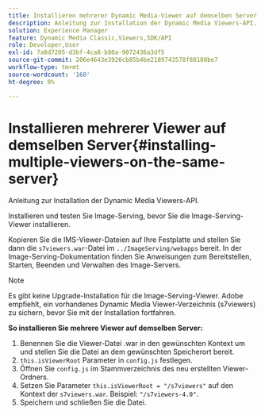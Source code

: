 ```yaml
---
title: Installieren mehrerer Dynamic Media-Viewer auf demselben Server
description: Anleitung zur Installation der Dynamic Media Viewers-API.
solution: Experience Manager
feature: Dynamic Media Classic,Viewers,SDK/API
role: Developer,User
exl-id: 7a8d7205-d3bf-4ca8-b80a-9072436a3df5
source-git-commit: 206e4643e3926cb85b4be2189743578f88180be7
workflow-type: tm+mt
source-wordcount: '160'
ht-degree: 0%

---
```


# Installieren mehrerer Viewer auf demselben Server{#installing-multiple-viewers-on-the-same-server}

<!-- Updated April 06, 2021 from https://wiki.corp.adobe.com/pages/viewpage.action?spaceKey=scene7qa&title=s7Viewers%2C+S7SDK%2C+S7OnDemand+Release+Notes - Contact is Sasha -->

Anleitung zur Installation der Dynamic Media Viewers-API.

Installieren und testen Sie Image-Serving, bevor Sie die Image-Serving-Viewer installieren.

Kopieren Sie die IMS-Viewer-Dateien auf Ihre Festplatte und stellen Sie dann die `s7viewers.war`-Datei im `../ImageServing/webapps` bereit. In der Image-Serving-Dokumentation finden Sie Anweisungen zum Bereitstellen, Starten, Beenden und Verwalten des Image-Servers.

>[!NOTE]
>
>Es gibt keine Upgrade-Installation für die Image-Serving-Viewer. Adobe empfiehlt, ein vorhandenes Dynamic Media Viewer-Verzeichnis (s7viewers) zu sichern, bevor Sie mit der Installation fortfahren.

**So installieren Sie mehrere Viewer auf demselben Server:**

1. Benennen Sie die Viewer-Datei .war in den gewünschten Kontext um und stellen Sie die Datei an dem gewünschten Speicherort bereit.
1. `this.isViewerRoot` Parameter in `config.js` festlegen.
1. Öffnen Sie `config.js` im Stammverzeichnis des neu erstellten Viewer-Ordners.
1. Setzen Sie Parameter `this.isViewerRoot = "/s7viewers"` auf den Kontext der `s7viewers.war`. Beispiel: `"/s7viewers-4.0"`.
1. Speichern und schließen Sie die Datei.

